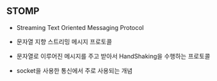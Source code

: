 ## STOMP
* Streaming Text Oriented Messaging Protocol
* 문자열 지향 스트리밍 메시지 프로토콜
* 문자열로 이루어진 메시지를 주고 받아서 HandShaking을 수행하는 프로토콜

* socket을 사용한 통신에서 주로 사용되는 개념
